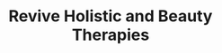 ---
title: "Revive Holistic and Beauty Therapies"
url: /hyde/revive-holistic-and-beauty-therapies/
shop: Kosmetik
---